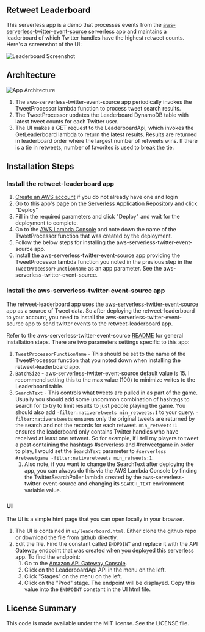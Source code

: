 ## Retweet Leaderboard

This serverless app is a demo that processes events from the [aws-serverless-twitter-event-source](https://github.com/awslabs/aws-serverless-twitter-event-source) serverless app and maintains a leaderboard of which Twitter handles have the highest retweet counts. Here's a screenshot of the UI:

![Leaderboard Screenshot](https://github.com/jlhood/retweet-leaderboard/raw/master/images/leaderboard-screenshot.png)

## Architecture

![App Architecture](https://github.com/jlhood/retweet-leaderboard/raw/master/images/app-architecture.png)

1. The aws-serverless-twitter-event-source app periodically invokes the TweetProcessor lambda function to process tweet search results.
1. The TweetProcessor updates the Leaderboard DynamoDB table with latest tweet counts for each Twitter user.
1. The UI makes a GET request to the LeaderboardApi, which invokes the GetLeaderboard lambda to return the latest results. Results are returned in leaderboard order where the largest number of retweets wins. If there is a tie in retweets, number of favorites is used to break the tie.

## Installation Steps

### Install the retweet-leaderboard app

1. [Create an AWS account](https://portal.aws.amazon.com/gp/aws/developer/registration/index.html) if you do not already have one and login
1. Go to this app's page on the [Serverless Application Repository](https://serverlessrepo.aws.amazon.com/applications/arn:aws:serverlessrepo:us-east-1:277187709615:applications~retweet-leaderboard) and click "Deploy"
1. Fill in the required parameters and click "Deploy" and wait for the deployment to complete.
1. Go to the [AWS Lambda Console](http://console.aws.amazon.com/lambda/home) and note down the name of the TweetProcessor function that was created by the deployment.
1. Follow the below steps for installing the aws-serverless-twitter-event-source app.
1. Install the aws-serverless-twitter-event-source app providing the TweetProcessor lambda function you noted in the previous step in the `TweetProcessorFunctionName` as an app parameter. See the aws-serverless-twitter-event-source.

### Install the aws-serverless-twitter-event-source app

The retweet-leaderboard app uses the [aws-serverless-twitter-event-source](https://github.com/awslabs/aws-serverless-twitter-event-source) app as a source of Tweet data. So after deploying the retweet-leaderboard to your account, you need to install the aws-serverless-twitter-event-source app to send twitter events to the retweet-leaderboard app.

Refer to the aws-serverless-twitter-event-source [README](https://github.com/awslabs/aws-serverless-twitter-event-source/blob/master/README.md) for general installation steps. There are two parameters settings specific to this app:

1. `TweetProcessorFunctionName` - This should be set to the name of the TweetProcessor function that you noted down when installing the retweet-leaderboard app.
1. `BatchSize` - aws-serverless-twitter-event-source default value is 15. I recommend setting this to the max value (100) to minimize writes to the Leaderboard table.
1. `SearchText` - This controls what tweets are pulled in as part of the game. Usually you should add some uncommon combination of hashtags to search for to try to limit results to just people playing the game. You should also add `-filter:nativeretweets min_retweets:1` to your query. `-filter:nativeretweets` ensures only the original tweets are returned by the search and not the records for each retweet. `min_retweets:1` ensures the leaderboard only contains Twitter handles who have received at least one retweet. So for example, if I tell my players to tweet a post containing the hashtags #serverless and #retweetgame in order to play, I would set the `SearchText` parameter to `#serverless #retweetgame -filter:nativeretweets min_retweets:1`.
    1. Also note, if you want to change the SearchText after deploying the app, you can always do this via the AWS Lambda Console by finding the TwitterSearchPoller lambda created by the aws-serverless-twitter-event-source and changing its `SEARCH_TEXT` environment variable value.

### UI

The UI is a simple html page that you can open locally in your browser.

1. The UI is contained in `ui/leaderboard.html`. Either clone the github repo or download the file from github directly.
1. Edit the file. Find the constant called `ENDPOINT` and replace it with the API Gateway endpoint that was created when you deployed this serverless app. To find the endpoint:
    1. Go to the [Amazon API Gateway Console](https://console.aws.amazon.com/apigateway/home).
    1. Click on the LeaderboardApi API in the menu on the left.
    1. Click "Stages" on the menu on the left.
    1. Click on the "Prod" stage. The endpoint will be displayed. Copy this value into the `ENDPOINT` constant in the UI html file.

## License Summary

This code is made available under the MIT license. See the LICENSE file.
